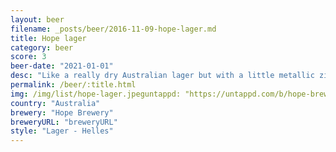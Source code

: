 ```yaml
---
layout: beer
filename: _posts/beer/2016-11-09-hope-lager.md
title: Hope lager
category: beer
score: 3
beer-date: "2021-01-01"
desc: "Like a really dry Australian lager but with a little metallic zing. I think this might have been in the can too long because the taste and the smell just don’t seem right. Once the head died the bad flavours went away a little, but there wasn’t much left then"
permalink: /beer/:title.html
img: /img/list/hope-lager.jpeguntappd: "https://untappd.com/b/hope-brewery-lager/982224"
country: "Australia"
brewery: "Hope Brewery"
breweryURL: "breweryURL"
style: "Lager - Helles"
---
```

